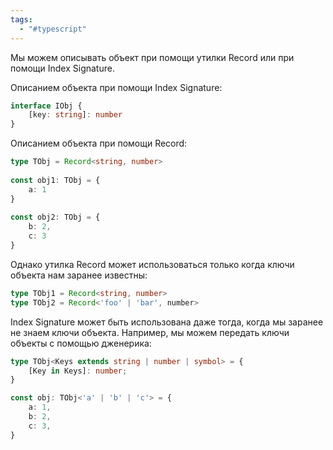 ```yaml
---
tags:
  - "#typescript"
---
```



Мы можем описывать объект при помощи утилки Record или при помощи Index Signature.

Описанием объекта при помощи Index Signature:

```ts
interface IObj {  
	[key: string]: number  
}
```

Описанием объекта при помощи Record:

```ts
type TObj = Record<string, number>  
  
const obj1: TObj = {  
	a: 1  
}  
  
const obj2: TObj = {  
	b: 2,  
	c: 3  
}
```

Однако утилка Record может использоваться только когда ключи объекта нам заранее известны:

```ts
type TObj1 = Record<string, number>
type TObj2 = Record<'foo' | 'bar', number>
```

Index Signature может быть использована даже тогда, когда мы заранее не знаем ключи объекта. Например, мы можем передать ключи объекты с помощью дженерика:

```ts
type TObj<Keys extends string | number | symbol> = {
	[Key in Keys]: number;
}

const obj: TObj<'a' | 'b' | 'c'> = {
	a: 1,
	b: 2,
	c: 3,
}
```